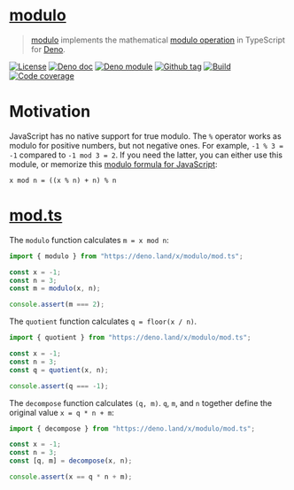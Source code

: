 # [modulo]

> [modulo] implements the mathematical [modulo operation] in TypeScript for
> [Deno].

[![License][license-shield]](LICENSE) [![Deno doc][deno-doc-shield]][deno-doc]
[![Deno module][deno-land-shield]][deno-land]
[![Github tag][github-shield]][github] [![Build][build-shield]][build]
[![Code coverage][coverage-shield]][coverage]

# Motivation

JavaScript has no native support for true modulo. The `%` operator works as
modulo for positive numbers, but not negative ones. For example, `-1 % 3 = -1`
compared to `-1 mod 3 = 2`. If you need the latter, you can either use this
module, or memorize this [modulo formula for JavaScript]:

```
x mod n = ((x % n) + n) % n
```

# [mod.ts]

The `modulo` function calculates `m = x mod n`:

```ts
import { modulo } from "https://deno.land/x/modulo/mod.ts";

const x = -1;
const n = 3;
const m = modulo(x, n);

console.assert(m === 2);
```

The `quotient` function calculates `q = floor(x / n)`.

```ts
import { quotient } from "https://deno.land/x/modulo/mod.ts";

const x = -1;
const n = 3;
const q = quotient(x, n);

console.assert(q === -1);
```

The `decompose` function calculates `(q, m)`. `q`, `m`, and `n` together define
the original value `x = q * n + m`:

```ts
import { decompose } from "https://deno.land/x/modulo/mod.ts";

const x = -1;
const n = 3;
const [q, m] = decompose(x, n);

console.assert(x == q * n + m);
```

[modulo]: #
[mod.ts]: mod.ts
[Deno]: https://deno.land
[modulo operation]: https://en.wikipedia.org/wiki/Modulo_operation
[modulo formula for JavaScript]: https://web.archive.org/web/20090717035140if_/javascript.about.com/od/problemsolving/a/modulobug.htm
[github]: https://github.com/eibens/modulo
[github-shield]: https://img.shields.io/github/v/tag/eibens/modulo?label&logo=github
[coverage-shield]: https://img.shields.io/codecov/c/github/eibens/modulo?logo=codecov&label
[license-shield]: https://img.shields.io/github/license/eibens/modulo?color=informational
[coverage]: https://codecov.io/gh/eibens/modulo
[build]: https://github.com/eibens/modulo/actions/workflows/ci.yml
[build-shield]: https://img.shields.io/github/workflow/status/eibens/modulo/ci?logo=github&label
[deno-doc]: https://doc.deno.land/https/deno.land/x/modulo/mod.ts
[deno-doc-shield]: https://img.shields.io/badge/doc-informational?logo=deno
[deno-land]: https://deno.land/x/modulo
[deno-land-shield]: https://img.shields.io/badge/x/modulo-informational?logo=deno&label

